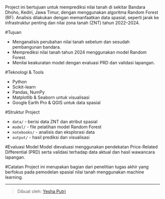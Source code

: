 Project ini bertujuan untuk memprediksi nilai tanah di sekitar Bandara Dhoho, Kediri, Jawa Timur, dengan menggunakan algoritma Random Forest (RF). Analisis dilakukan dengan memanfaatkan data spasial, seperti jarak ke infrastruktur penting dan nilai zona tanah (ZNT) tahun 2022–2024.

#Tujuan
- Menganalisis perubahan nilai tanah sebelum dan sesudah pembangunan bandara.
- Memprediksi nilai tanah tahun 2024 menggunakan model Random Forest.
- Menilai keakuratan model dengan evaluasi PRD dan validasi lapangan.

#Teknologi & Tools
- Python
- Scikit-learn
- Pandas, NumPy
- Matplotlib & Seaborn untuk visualisasi
- Google Earth Pro & QGIS untuk data spasial

#Struktur Project
- `data/` - berisi data ZNT dan atribut spasial
- `model/` - file pelatihan model Random Forest
- `notebooks/` - analisis dan eksplorasi data
- `output/` - hasil prediksi dan visualisasi

#Evaluasi Model
Model dievaluasi menggunakan pendekatan Price-Related Differential (PRD) serta validasi terhadap data aktual dan hasil wawancara lapangan.

#Catatan
Project ini merupakan bagian dari penelitian tugas akhir yang berfokus pada pemodelan spasial nilai tanah menggunakan machine learning.

---

> Dibuat oleh: [Yesha Putri](https://github.com/Yeshaputri12)
